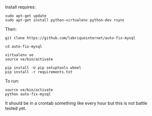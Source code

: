 Install requires:

    sudo apt-get update
    sudo apt-get install python-virtualenv python-dev rsync

Then:

    git clone https://github.com/labriqueinternet/auto-fix-mysql

    cd auto-fix-mysql

    virtualenv ve
    source ve/bin/activate

    pip install -U pip setuptools wheel
    pip install -r requirements.txt

To run:

    source ve/bin/activate
    python auto-fix-mysql

It should be in a crontab something like every hour but this is not battle tested yet.
